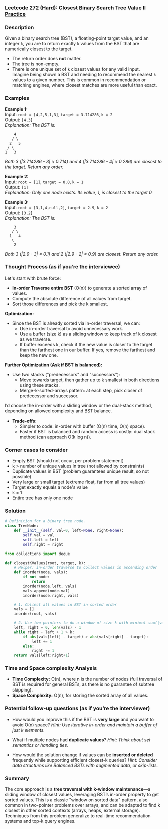 ### Leetcode 272 (Hard): Closest Binary Search Tree Value II [Practice](https://leetcode.com/problems/closest-binary-search-tree-value-ii)

### Description  
Given a binary search tree (BST), a floating-point target value, and an integer `k`, you are to return exactly `k` values from the BST that are numerically closest to the target.  
- The return order does **not** matter.
- The tree is non-empty.
- There is one unique set of `k` closest values for any valid input.  
Imagine being shown a BST and needing to recommend the nearest `k` values to a given number. This is common in recommendation or matching engines, where closest matches are more useful than exact.

### Examples  

**Example 1:**  
Input: `root = [4,2,5,1,3]`, `target = 3.714286`, `k = 2`  
Output: `[4,3]`  
*Explanation: The BST is:*
```
    4
   / \
  2   5
 / \
1   3
```
*Both 3 (|3.714286 - 3| ≈ 0.714) and 4 (|3.714286 - 4| ≈ 0.286) are closest to the target. Return any order.*

**Example 2:**  
Input: `root = [1]`, `target = 0.0`, `k = 1`  
Output: `[1]`  
*Explanation: Only one node exists. Its value, 1, is closest to the target 0.*

**Example 3:**  
Input: `root = [3,1,4,null,2]`, `target = 2.9`, `k = 2`  
Output: `[3,2]`  
*Explanation: The BST is:*
```
    3
   / \
  1   4
   \
    2
```
*Both 3 (|2.9 - 3| = 0.1) and 2 (|2.9 - 2| = 0.9) are closest. Return any order.*

### Thought Process (as if you’re the interviewee)  

Let's start with brute force:
- **In-order Traverse entire BST** (O(n)) to generate a sorted array of values.
- Compute the absolute difference of all values from target.
- Sort those differences and pick the k smallest.

**Optimization:**  
- Since the BST is already sorted via in-order traversal, we can:
  - Use in-order traversal to avoid unnecessary work.
  - Use a buffer (size k) as a sliding window to keep track of k closest as we traverse.
  - If buffer exceeds k, check if the new value is closer to the target than the farthest one in our buffer. If yes, remove the farthest and keep the new one.

**Further Optimization (Ask if BST is balanced):**  
- Use two stacks ("predecessors" and "successors"):
  - Move towards target, then gather up to k smallest in both directions using these stacks.
  - Merge-k-sorted-arrays pattern: at each step, pick closer of predecessor and successor.

I’d choose the in-order with a sliding window or the dual-stack method, depending on allowed complexity and BST balance.  
- **Trade-offs:**  
  - Simpler to code: in-order with buffer (O(n) time, O(n) space).
  - Faster if BST is balanced and random access is costly: dual stack method (can approach O(k log n)).

### Corner cases to consider  
- Empty BST (should not occur, per problem statement)
- k > number of unique values in tree (not allowed by constraints)
- Duplicate values in BST (problem guarantees unique result, so not possible)
- Very large or small target (extreme float, far from all tree values)
- Target exactly equals a node's value
- k = 1
- Entire tree has only one node

### Solution

```python
# Definition for a binary tree node.
class TreeNode:
    def __init__(self, val=0, left=None, right=None):
        self.val = val
        self.left = left
        self.right = right

from collections import deque

def closestKValues(root, target, k):
    # Helper: in-order traverse to collect values in ascending order
    def inorder(node, vals):
        if not node:
            return
        inorder(node.left, vals)
        vals.append(node.val)
        inorder(node.right, vals)

    # 1. Collect all values in BST in sorted order
    vals = []
    inorder(root, vals)

    # 2. Use two pointers to do a window of size k with minimal sum(|vals[i] - target|)
    left, right = 0, len(vals) - 1
    while right - left + 1 > k:
        if abs(vals[left] - target) > abs(vals[right] - target):
            left += 1
        else:
            right -= 1
    return vals[left:right+1]
```

### Time and Space complexity Analysis  

- **Time Complexity:** O(n), where n is the number of nodes (full traversal of BST is required for general BSTs, as there is no guarantee of subtree skipping).
- **Space Complexity:** O(n), for storing the sorted array of all values.

### Potential follow-up questions (as if you’re the interviewer)  

- How would you improve this if the BST is **very large** and you want to avoid O(n) space?
  *Hint: Use iterative in-order and maintain a buffer of just k elements.*

- What if multiple nodes had **duplicate values**?
  *Hint: Think about set semantics or handling ties.*

- How would the solution change if values can be **inserted or deleted** frequently while supporting efficient closest-k queries?
  *Hint: Consider data structures like Balanced BSTs with augmented data, or skip-lists.*

### Summary
The core approach is a **tree traversal with k-window maintenance**—a sliding window of closest values, leveraging BST’s in-order property to get sorted values. This is a classic "window on sorted data" pattern, also common in two-pointer problems over arrays, and can be adapted to find k closest in other sorted contexts (arrays, heaps, external storage). Techniques from this problem generalize to real-time recommendation systems and top-k query engines.